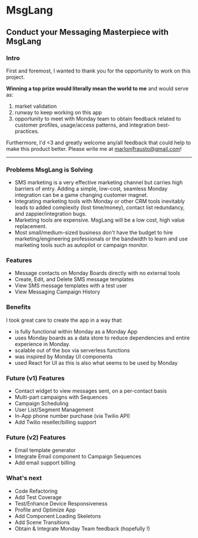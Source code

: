 # MsgLang
## Conduct your Messaging Masterpiece with MsgLang

### Intro
First and foremost, I wanted to thank you for the opportunity to work on this project. 

**Winning a top prize would literally mean the world to me** and would serve as:

1. market validation
2. runway to keep working on this app
3. opportunity to meet with Monday team to obtain feedback related to customer profiles, usage/access patterns, and integration best-practices.

Furthermore, I'd <3 and greatly welcome any/all feedback that could help to make this product better. Please write me at marlonjfrausto@gmail.com!

---

### Problems MsgLang is Solving
- SMS marketing is a very effective marketing channel but carries high barriers of entry. Adding a simple, low-cost, seamless Monday integration can be a game changing customer magnet.
- Integrating marketing tools with Monday or other CRM tools inevitably leads to added complexity (lost time/money), contact list redundancy, and zappier/integration bugs.
- Marketing tools are expensive. MsgLang will be a low cost, high value replacement.
- Most small/medium-sized business don't have the budget to hire marketing/engineering professionals or the bandwidth to learn and use marketing tools such as autopilot or campaign monitor.

### Features
- Message contacts on Monday Boards directly with no external tools
- Create, Edit, and Delete SMS message templates
- View SMS message templates with a test user
- View Messaging Campaign History

### Benefits
I took great care to create the app in a way that:
- is fully functional within Monday as a Monday App
- uses Monday boards as a data store to reduce dependencies and entire experience in Monday.
- scalable out of the box via serverless functions
- was inspired by Monday UI components
- used React for UI as this is also what seems to be used by Monday

### Future (v1) Features
- Contact widget to view messages sent, on a per-contact basis
- Multi-part campaigns with Sequences
- Campaign Scheduling
- User List/Segment Management
- In-App phone number purchase (via Twilio API)
- Add Twilio reseller/billing support 

### Future (v2) Features
- Email template generator
- Integrate Email component to Campaign Sequences
- Add email support billing

### What's next
- Code Refactoring
- Add Test Coverage
- Test/Enhance Device Responsiveness
- Profile and Optimize App
- Add Component Loading Skeletons
- Add Scene Transitions
- Obtain & Integrate Monday Team feedback (hopefully !)